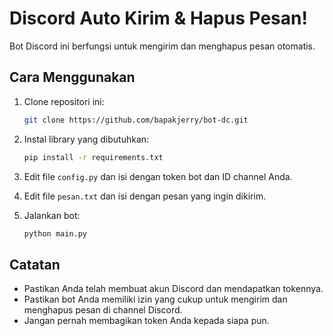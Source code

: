 # Discord Auto Kirim & Hapus Pesan!

Bot Discord ini berfungsi untuk mengirim dan menghapus pesan otomatis.

## Cara Menggunakan

1.  Clone repositori ini:

    ```bash
    git clone https://github.com/bapakjerry/bot-dc.git
    ```

2.  Instal library yang dibutuhkan:

    ```bash
    pip install -r requirements.txt
    ```

3.  Edit file `config.py` dan isi dengan token bot dan ID channel Anda.

4.  Edit file `pesan.txt` dan isi dengan pesan yang ingin dikirim.

5.  Jalankan bot:

    ```bash
    python main.py
    ```

## Catatan

*   Pastikan Anda telah membuat akun Discord dan mendapatkan tokennya.
*   Pastikan bot Anda memiliki izin yang cukup untuk mengirim dan menghapus pesan di channel Discord.
*   Jangan pernah membagikan token Anda kepada siapa pun.
